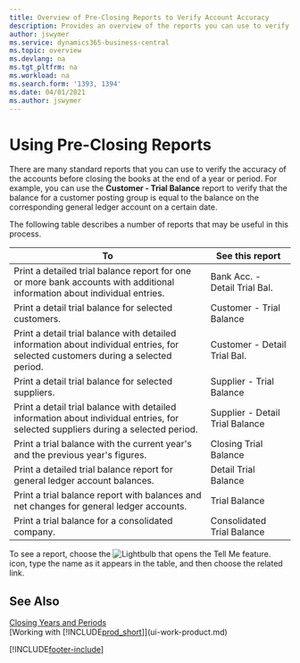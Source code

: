 ```yaml
---
title: Overview of Pre-Closing Reports to Verify Account Accuracy
description: Provides an overview of the reports you can use to verify the accuracy of accounts before closing the books at the end of a year or period.
author: jswymer
ms.service: dynamics365-business-central
ms.topic: overview
ms.devlang: na
ms.tgt_pltfrm: na
ms.workload: na
ms.search.form: '1393, 1394'
ms.date: 04/01/2021
ms.author: jswymer
---
```

# <a name="using-pre-closing-reports"></a>Using Pre-Closing Reports

There are many standard reports that you can use to verify the accuracy of the accounts before closing the books at the end of a year or period. For example, you can use the **Customer - Trial Balance** report to verify that the balance for a customer posting group is equal to the balance on the corresponding general ledger account on a certain date.

The following table describes a number of reports that may be useful in this process.

| To | See this report |
| --- | --- |
| Print a detailed trial balance report for one or more bank accounts with additional information about individual entries. |Bank Acc. - Detail Trial Bal. |
| Print a detail trial balance for selected customers. |Customer - Trial Balance |
| Print a detail trial balance with detailed information about individual entries, for selected customers during a selected period. |Customer - Detail Trial Bal. |
| Print a detail trial balance for selected suppliers. |Supplier - Trial Balance |
| Print a detail trial balance with detailed information about individual entries, for selected suppliers during a selected period. |Supplier - Detail Trial Balance |
| Print a trial balance with the current year's and the previous year's figures. |Closing Trial Balance |
| Print a detailed trial balance report for general ledger account balances. |Detail Trial Balance |
| Print a trial balance report with balances and net changes for general ledger accounts. |Trial Balance |
| Print a trial balance for a consolidated company. |Consolidated Trial Balance |

To see a report, choose the ![Lightbulb that opens the Tell Me feature.](media/ui-search/search_small.png "Tell me what you want to do") icon, type the name as it appears in the table, and then choose the related link.

## <a name="see-also"></a>See Also

[Closing Years and Periods](year-close-years-periods.md)  
[Working with [!INCLUDE[prod_short](includes/prod_short.md)]](ui-work-product.md)



[!INCLUDE[footer-include](includes/footer-banner.md)]